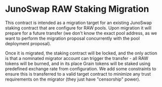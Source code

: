 # JunoSwap RAW Staking Migration

This contract is intended as a migration target for an existing JunoSwap staking contract
that are configure for RAW pools.
Upon migration it will prepare for a future transfer (we don't know the exact pool address,
as we want to perform the migration proposal concurrently with the pool deployment proposal).

Once it is migrated, the staking contract will be locked, and the only action is that
a nominated migrator account can trigger the transfer - all RAW tokens will be burned, and in its place
Grain tokens will be staked using predefined exchange rate from configuration.
We add some constraints to ensure this is transferred to a valid target contract
to minimize any trust requirements on the migrator (they just have "censorship" power).

